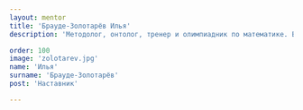 ```yaml
---
layout: mentor
title: 'Брауде-Золотарёв Илья'
description: 'Методолог, онтолог, тренер и олимпиадник по математике. Выпускник РЭШ.'

order: 100
image: 'zolotarev.jpg'
name: 'Илья'
surname: 'Брауде-Золотарёв'
post: 'Наставник'

---
```

